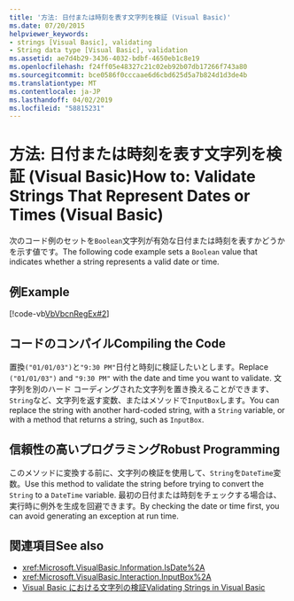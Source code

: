 ```yaml
---
title: '方法: 日付または時刻を表す文字列を検証 (Visual Basic)'
ms.date: 07/20/2015
helpviewer_keywords:
- strings [Visual Basic], validating
- String data type [Visual Basic], validation
ms.assetid: ae7d4b29-3436-4032-bdbf-4650eb1c8e19
ms.openlocfilehash: f24ff05e48327c21c02eb92b07db17266f743a80
ms.sourcegitcommit: bce0586f0cccaae6d6cbd625d5a7b824d1d3de4b
ms.translationtype: MT
ms.contentlocale: ja-JP
ms.lasthandoff: 04/02/2019
ms.locfileid: "58815231"
---
```

# <a name="how-to-validate-strings-that-represent-dates-or-times-visual-basic"></a><span data-ttu-id="f5cf2-102">方法: 日付または時刻を表す文字列を検証 (Visual Basic)</span><span class="sxs-lookup"><span data-stu-id="f5cf2-102">How to: Validate Strings That Represent Dates or Times (Visual Basic)</span></span>
<span data-ttu-id="f5cf2-103">次のコード例のセットを`Boolean`文字列が有効な日付または時刻を表すかどうかを示す値です。</span><span class="sxs-lookup"><span data-stu-id="f5cf2-103">The following code example sets a `Boolean` value that indicates whether a string represents a valid date or time.</span></span>  
  
## <a name="example"></a><span data-ttu-id="f5cf2-104">例</span><span class="sxs-lookup"><span data-stu-id="f5cf2-104">Example</span></span>  
 [!code-vb[VbVbcnRegEx#2](~/samples/snippets/visualbasic/VS_Snippets_VBCSharp/VbVbcnRegEx/VB/Class1.vb#2)]  
  
## <a name="compiling-the-code"></a><span data-ttu-id="f5cf2-105">コードのコンパイル</span><span class="sxs-lookup"><span data-stu-id="f5cf2-105">Compiling the Code</span></span>  
 <span data-ttu-id="f5cf2-106">置換`("01/01/03")`と`"9:30 PM"`日付と時刻に検証したいとします。</span><span class="sxs-lookup"><span data-stu-id="f5cf2-106">Replace `("01/01/03")` and `"9:30 PM"` with the date and time you want to validate.</span></span> <span data-ttu-id="f5cf2-107">文字列を別のハード コーディングされた文字列を置き換えることができます、`String`など、文字列を返す変数、またはメソッドで`InputBox`します。</span><span class="sxs-lookup"><span data-stu-id="f5cf2-107">You can replace the string with another hard-coded string, with a `String` variable, or with a method that returns a string, such as `InputBox`.</span></span>  
  
## <a name="robust-programming"></a><span data-ttu-id="f5cf2-108">信頼性の高いプログラミング</span><span class="sxs-lookup"><span data-stu-id="f5cf2-108">Robust Programming</span></span>  
 <span data-ttu-id="f5cf2-109">このメソッドに変換する前に、文字列の検証を使用して、`String`を`DateTime`変数。</span><span class="sxs-lookup"><span data-stu-id="f5cf2-109">Use this method to validate the string before trying to convert the `String` to a `DateTime` variable.</span></span> <span data-ttu-id="f5cf2-110">最初の日付または時刻をチェックする場合は、実行時に例外を生成を回避できます。</span><span class="sxs-lookup"><span data-stu-id="f5cf2-110">By checking the date or time first, you can avoid generating an exception at run time.</span></span>  
  
## <a name="see-also"></a><span data-ttu-id="f5cf2-111">関連項目</span><span class="sxs-lookup"><span data-stu-id="f5cf2-111">See also</span></span>

- <xref:Microsoft.VisualBasic.Information.IsDate%2A>
- <xref:Microsoft.VisualBasic.Interaction.InputBox%2A>
- [<span data-ttu-id="f5cf2-112">Visual Basic における文字列の検証</span><span class="sxs-lookup"><span data-stu-id="f5cf2-112">Validating Strings in Visual Basic</span></span>](../../../../visual-basic/programming-guide/language-features/strings/validating-strings.md)
